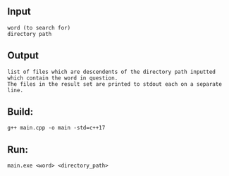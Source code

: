 ## Input
    word (to search for)
    directory path
## Output
    list of files which are descendents of the directory path inputted which contain the word in question.
    The files in the result set are printed to stdout each on a separate line.

## Build:
    g++ main.cpp -o main -std=c++17

## Run: 
    main.exe <word> <directory_path>